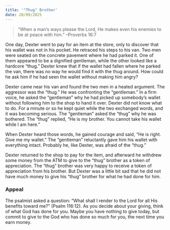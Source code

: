 ```yaml
---
title: '"Thug" Brother'
date: 20/09/2025
---
```


> <p></p>
> “When a man’s ways please the Lord, He makes even his enemies to be at peace with him.” –Proverbs 16:7

One day, Dexter went to pay for an item at the store, only to discover that his wallet was not in his pocket. He retraced his steps to his van. Two men were seated on the concrete pavement where he had parked it. One of them appeared to be a dignified gentleman, while the other looked like a hardcore “thug.” Dexter knew that if the wallet had fallen where he parked the van, there was no way he would find it with the thug around. How could he ask him if he had seen the wallet without making him angry?

Dexter came near his van and found the two men in a heated argument. The aggressor was the “thug.” He was confronting the “gentleman.” In a firm voice, he asked the “gentleman” why he had picked up somebody’s wallet without following him to the shop to hand it over. Dexter did not know what to do. For a minute or so he kept quiet while the two exchanged words, and it was becoming serious. The “gentleman” asked the “thug” why he was bothered. The “thug” replied, “He is my brother. You cannot take his wallet while I am here.”

When Dexter heard those words, he gained courage and said, “He is right. Give me my wallet.” The “gentleman” reluctantly gave him his wallet with everything intact. Probably he, like Dexter, was afraid of the “thug.”

Dexter returned to the shop to pay for the item, and afterward he withdrew some money from the ATM to give to the “thug” brother as a token of appreciation. The “thug” brother was very happy to receive a token of appreciation from his brother. But Dexter was a little bit sad that he did not have much money to give his “thug” brother for what he had done for him.

### Appeal

The psalmist asked a question: “What shall I render to the Lord for all His benefits toward me?” (Psalm 116:12). As you decide about your giving, think of what God has done for you. Maybe you have nothing to give today, but commit to give to the God who has done so much for you, the next time you earn money.